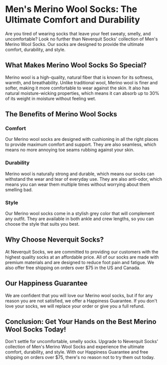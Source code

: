 # Men's Merino Wool Socks: The Ultimate Comfort and Durability

Are you tired of wearing socks that leave your feet sweaty, smelly, and uncomfortable? Look no further than Neverquit Socks' collection of Men's Merino Wool Socks. Our socks are designed to provide the ultimate comfort, durability, and style.

## What Makes Merino Wool Socks So Special?

Merino wool is a high-quality, natural fiber that is known for its softness, warmth, and breathability. Unlike traditional wool, Merino wool is finer and softer, making it more comfortable to wear against the skin. It also has natural moisture-wicking properties, which means it can absorb up to 30% of its weight in moisture without feeling wet.

## The Benefits of Merino Wool Socks

### Comfort

Our Merino wool socks are designed with cushioning in all the right places to provide maximum comfort and support. They are also seamless, which means no more annoying toe seams rubbing against your skin.

### Durability

Merino wool is naturally strong and durable, which means our socks can withstand the wear and tear of everyday use. They are also anti-odor, which means you can wear them multiple times without worrying about them smelling bad.

### Style

Our Merino wool socks come in a stylish grey color that will complement any outfit. They are available in both ankle and crew lengths, so you can choose the style that suits you best.

## Why Choose Neverquit Socks?

At Neverquit Socks, we are committed to providing our customers with the highest quality socks at an affordable price. All of our socks are made with premium materials and are designed to reduce foot pain and fatigue. We also offer free shipping on orders over $75 in the US and Canada.

## Our Happiness Guarantee

We are confident that you will love our Merino wool socks, but if for any reason you are not satisfied, we offer a Happiness Guarantee. If you don't love your socks, we will replace your order or give you a full refund.

## Conclusion: Get Your Hands on the Best Merino Wool Socks Today!

Don't settle for uncomfortable, smelly socks. Upgrade to Neverquit Socks' collection of Men's Merino Wool Socks and experience the ultimate comfort, durability, and style. With our Happiness Guarantee and free shipping on orders over $75, there's no reason not to try them out today.